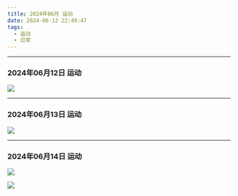 ```yaml
---
title: 2024年06月 运动
date: 2024-06-12 22:49:47
tags: 
  - 运动
  - 日常
---
```


<link rel="stylesheet" href="/../css/base.css">
<link rel="stylesheet" href="/../css/center.css">
<link rel="stylesheet" href="/../css/images.css">

---

### 2024年06月12日 运动




<img class="half" src="/../images/exercise/2024-06-12.jpg"></img>


---

### 2024年06月13日 运动




<img class="half" src="/../images/exercise/2024-06-13.jpg"></img>


--- 

### 2024年06月14日 运动



<img class="half" src="/../images/exercise/2024-06-14.jpg"></img>

<img class="half" src="/../images/exercise/2024-06-14_腹部.jpg"></img>
